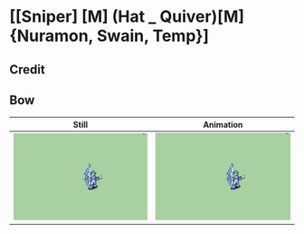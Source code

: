 # [\[Sniper\] \[M\] \(Hat _ Quiver\)\[M\]{Nuramon, Swain, Temp}]

## Credit


	
## Bow

| Still | Animation |
| :---: | :-------: |
| ![Bow still](./Bow_000.png) | ![Bow animation](./Bow.gif) |
